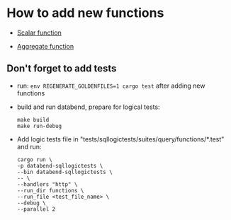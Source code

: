 # How to add new functions

- [Scalar function](https://docs.databend.com/developer/community/contributor/how-to-write-scalar-functions)

- [Aggregate function](https://docs.databend.com/developer/community/contributor/how-to-write-aggregate-functions)

## Don't forget to add tests

- run:
	`env REGENERATE_GOLDENFILES=1 cargo test` after adding new functions

- build and run databend, prepare for logical tests:
	```shell
	make build
	make run-debug
	```

- Add logic tests file in "tests/sqllogictests/suites/query/functions/*.test" and run:
	```shell
	cargo run \
    -p databend-sqllogictests \
    --bin databend-sqllogictests \
    -- \
    --handlers "http" \
    --run_dir functions \
    --run_file <test_file_name> \
    --debug \
    --parallel 2
	```
